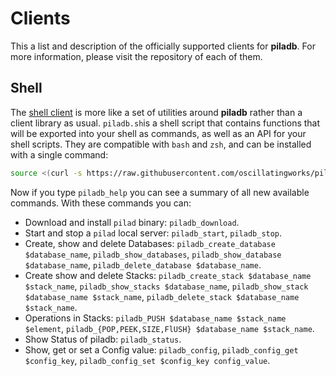 # Clients

This a list and description of the officially supported clients for **piladb**. For more information, please visit the repository of each of them.

## Shell

The [shell client](https://github.com/oscillatingworks/piladb-sh) is more like a set of utilities around **piladb** rather than a client library as usual. `piladb.sh`is a shell script that contains functions that will be exported into your shell as commands, as well as an API for your shell scripts. They are compatible with `bash` and `zsh`, and can be installed with a single command:

```bash
source <(curl -s https://raw.githubusercontent.com/oscillatingworks/piladb-sh/master/piladb.sh)
```

Now if you type `piladb_help` you can see a summary of all new available commands. With these commands you can:

* Download and install `pilad` binary: `piladb_download`.
* Start and stop a `pilad` local server: `piladb_start`, `piladb_stop`.
* Create, show and delete Databases: `piladb_create_database $database_name`, `piladb_show_databases`, `piladb_show_database $database_name`, `piladb_delete_database $database_name`.
* Create show and delete Stacks: `piladb_create_stack $database_name $stack_name`, `piladb_show_stacks $database_name`, `piladb_show_stack $database_name $stack_name`, `piladb_delete_stack $database_name $stack_name`.
* Operations in Stacks: `piladb_PUSH $database_name $stack_name $element`, `piladb_{POP,PEEK,SIZE,FlUSH} $database_name $stack_name`.
* Show Status of piladb: `piladb_status`.
* Show, get or set a Config value: `piladb_config`, `piladb_config_get $config_key`, `piladb_config_set $config_key config_value`.

